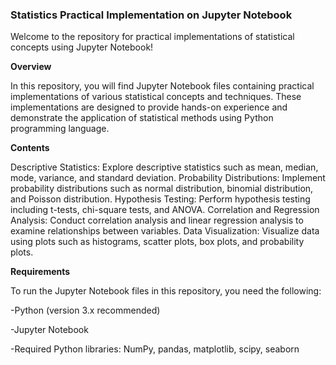 ### **Statistics Practical Implementation on Jupyter Notebook**

Welcome to the repository for practical implementations of statistical concepts using Jupyter Notebook!

**Overview**






In this repository, you will find Jupyter Notebook files containing practical implementations of various statistical concepts and techniques. These implementations are designed to provide hands-on experience and demonstrate the application of statistical methods using Python programming language.

**Contents**


Descriptive Statistics: Explore descriptive statistics such as mean, median, mode, variance, and standard deviation.
Probability Distributions: Implement probability distributions such as normal distribution, binomial distribution, and Poisson distribution.
Hypothesis Testing: Perform hypothesis testing including t-tests, chi-square tests, and ANOVA.
Correlation and Regression Analysis: Conduct correlation analysis and linear regression analysis to examine relationships between variables.
Data Visualization: Visualize data using plots such as histograms, scatter plots, box plots, and probability plots.

**Requirements**

To run the Jupyter Notebook files in this repository, you need the following:

-Python (version 3.x recommended)

-Jupyter Notebook

-Required Python libraries: NumPy, pandas, matplotlib, scipy, seaborn
